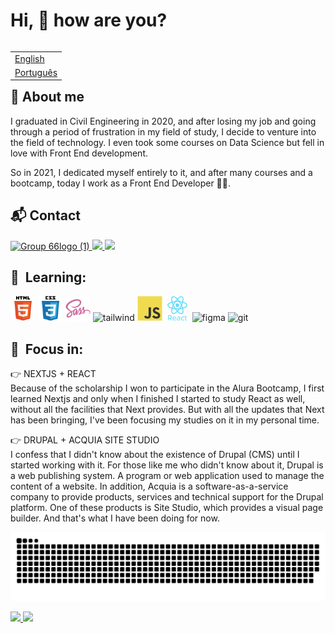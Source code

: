 # Hi, 👋 how are you?

<table align="right">
 <tr><td><a href="README.md">English</a></td></tr>
 <tr><td><a href="README_pt.md">Português</a></td></tr>
</table>

## 💬 About me

I graduated in Civil Engineering in 2020, and after losing my job and going through a period of frustration in my field of study, I decide to venture into the field of technology. I even took some courses on Data Science but fell in love with Front End development.

So in 2021, I dedicated myself entirely to it, and after many courses and a bootcamp, today I work as a Front End Developer 👩‍💻. 

## 📬 Contact

<a href="https://carolandrade.dev/" title="Portfolio">

![Group 66logo (1)](https://user-images.githubusercontent.com/65976843/150660538-c7800b7a-dae8-423a-927a-b4f225029f72.png)
</a>
<a href="https://www.linkedin.com/in/carolandrade1/" title="LinkedIn">
<img src="https://cdn.jsdelivr.net/gh/devicons/devicon/icons/linkedin/linkedin-original.svg" height="45px" /> 
</a>
<a href="https://codepen.io/carolandrade1" title="Codepen">
<img src="https://cdn-icons-png.flaticon.com/512/2111/2111341.png" height="45px" />
</a>

## <b>:brain: &nbsp;Learning:</b></summary><br/>
<p align="left"> 
<img src="https://raw.githubusercontent.com/devicons/devicon/master/icons/html5/html5-original-wordmark.svg" alt="html5" title="HTML5" width="40" height="40"/>
<img src="https://raw.githubusercontent.com/devicons/devicon/master/icons/css3/css3-original-wordmark.svg" alt="css3" title="CSS3" width="40" height="40"/>
<img src="https://raw.githubusercontent.com/devicons/devicon/master/icons/sass/sass-original.svg" alt="sass" title="SASS" width="40" height="40"/>
<img src="https://yt3.ggpht.com/ikv41jMTr1uHGdILrJhvbfVJcDt4oqhwApKX37TjAleF_cRPbF2W-waj7uMnS5JySvnlvAlTCg=s900-c-k-c0x00ffffff-no-rj" alt="tailwind" title="TAILWIND" width="40" height="40"/>
<img src="https://raw.githubusercontent.com/devicons/devicon/master/icons/javascript/javascript-original.svg" alt="javascript" title="JAVASCRIPT" width="40" height="40"/>
<img src="https://raw.githubusercontent.com/devicons/devicon/master/icons/react/react-original-wordmark.svg" alt="react" width="40" height="40"/>
<img src="https://www.vectorlogo.zone/logos/figma/figma-icon.svg" alt="figma" title="FIGMA" width="40" height="40"/>
<img src="https://www.vectorlogo.zone/logos/git-scm/git-scm-icon.svg" alt="git" title="GIT" width="40" height="40"/>
</p>

## <b>:brain: &nbsp;Focus in:</b></summary><br/>
👉 NEXTJS + REACT <br>
Because of the scholarship I won to participate in the Alura Bootcamp, I first learned Nextjs and only when I finished I started to study React as well, without all the facilities that Next provides. But with all the updates that Next has been bringing, I've been focusing my studies on it in my personal time.

👉 DRUPAL + ACQUIA SITE STUDIO <br>
I confess that I didn't know about the existence of Drupal (CMS) until I started working with it. For those like me who didn't know about it, Drupal is a web publishing system. A program or web application used to manage the content of a website. In addition, Acquia is a software-as-a-service company to provide products, services and technical support for the Drupal platform. One of these products is Site Studio, which provides a visual page builder. And that's what I have been doing for now.
<br>

![Snake animation](https://github.com/carolandrade1/carolandrade1/blob/output/github-contribution-grid-snake.svg)

 <div>
  <a href="https://github.com/carolandrade1">
  <img height="180em" src="https://github-readme-stats.vercel.app/api?username=carolandrade1&show_icons=true&theme=default&include_all_commits=true&count_private=true"/>
  <img height="180em" src="https://github-readme-stats.vercel.app/api/top-langs/?username=carolandrade1&layout=compact&langs_count=16&theme=default"/>
<div>

